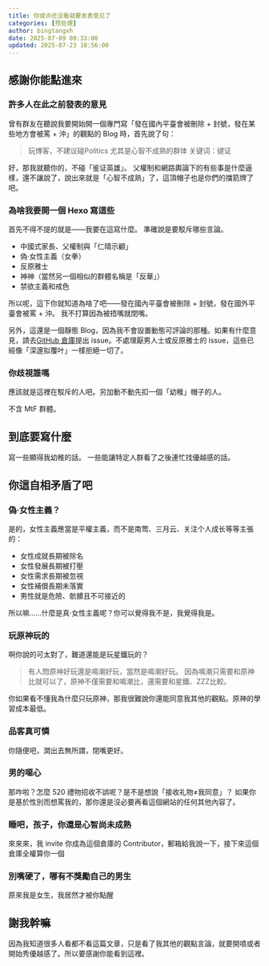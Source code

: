 ```yaml
---
title: 你或许还没看就要发表意见了
categories: [预处理]
author: bingtangxh
date: 2025-07-09 08:33:00
updated: 2025-07-23 10:56:00
---
```


## 感謝你能點進來

### 許多人在此之前發表的意見

  曾有群友在聽說我要開始開一個專門寫「發在國內平臺會被刪除 + 封號，發在某些地方會被罵 + 沖」的觀點的 Blog 時，首先說了句：
  > 玩博客，不建议碰Politics
  > 尤其是心智不成熟的群体
  > 关键词：键证
  
  好，那我就聽你的，不碰「鉴证英雄」。
  父權制和網路輿論下的有些事是什麼逼樣，還不讓說了，說出來就是「心智不成熟」了，這頂帽子也是你們的擋箭牌了吧。

### 為啥我要開一個 Hexo 寫這些

  首先不得不提的就是——我要在這寫什麼。
  準確說是要駁斥哪些言論。
  
  - 中國式家長、父權制與「仁晴示顧」
  - 偽·女性主義（女拳）
  - 反原雅士
  - 神神（當然另一個相似的群體名稱是「反華」）
  - 禁欲主義和戒色

  所以呢，這下你就知道為啥了吧——發在國內平臺會被刪除 + 封號，發在國外平臺會被罵 + 沖。
  我不打算因為被捂嘴就閉嘴。

  另外，這還是一個靜態 Blog，因為我不會設置動態可評論的那種。如果有什麼意見，請去[GitHub 倉庫](https://github.com/bingtangxh/GoatBlog5/)提出 issue。不處理厭男人士或反原雅士的 issue，這些已經像「深邃拟覆叶」一樣拒絕一切了。

### 你歧視誰嗎

  應該就是這裡在駁斥的人吧。另加動不動先扣一個「幼稚」帽子的人。

  不含 MtF 群體。

## 到底要寫什麼

  寫一些顯得我幼稚的話。
  一些能讓特定人群看了之後連忙找優越感的話。

## 你這自相矛盾了吧

### 偽·女性主義？

  是的，女性主義應當是平權主義，而不是南莺、三月云、关注个人成长等等主張的：

  - 女性成就長期被除名
  - 女性發展長期被打壓
  - 女性需求長期被忽視
  - 女性補償長期未落實
  - 男性就是危險、骯髒且不可接近的

  所以嘛……什麼是真·女性主義呢？你可以覺得我不是，我覺得我是。

### 玩原神玩的

  啊你說的可太對了，難道還能是玩星鐵玩的？

  > 有人問原神好玩還是鳴潮好玩，當然是鳴潮好玩。
  > 因為鳴潮只需要和原神比就可以了，原神不僅需要和鳴潮比，還需要和星鐵、ZZZ比較。

  你如果看不懂我為什麼只玩原神，那我很難說你還能同意我其他的觀點。原神的學習成本最低。

### 品客真可憐

  你隨便吧，潤出去無所謂，閉嘴更好。

### 男的噁心

  那咋啦？怎麼 520 禮物招收不誤呢？是不是想說「接收礼物≠我同意」？
  如果你是基於性別而想罵我的，那你還是沒必要再看這個網站的任何其他內容了。

### 睡吧，孩子，你還是心智尚未成熟

  來來來，我 invite 你成為這個倉庫的 Contributor，郵箱給我說一下，接下來這個倉庫全權算你一個

### 別嘴硬了，哪有不獎勵自己的男生

  原來我是女生，我居然才被你點醒

## 謝我幹嘛

  因為我知道很多人看都不看這篇文章，只是看了我其他的觀點言論，就要開噴或者開始秀優越感了。所以要感謝你能看到這裡。

